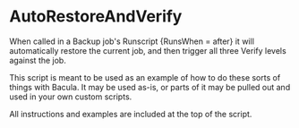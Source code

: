 # AutoRestoreAndVerify
When called in a Backup job's Runscript {RunsWhen = after} it will automatically restore the current job, and then trigger all three Verify levels against the job.

This script is meant to be used as an example of how to do these sorts of things with Bacula. It may be used as-is, or parts of it may be pulled out and used in your own custom scripts.

All instructions and examples are included at the top of the script.
